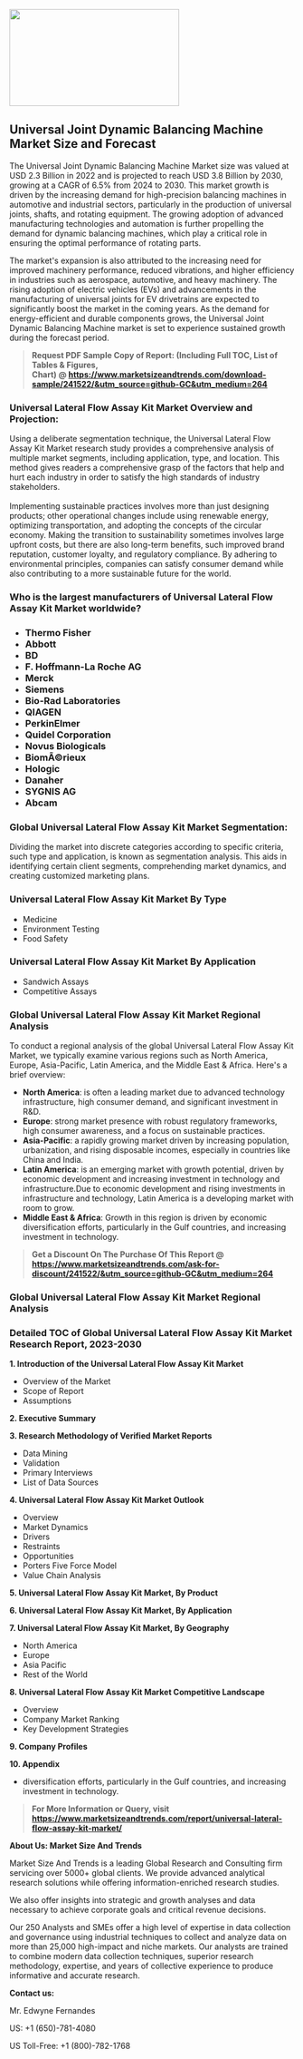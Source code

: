 <p><img class="alignnone size-medium wp-image-20088" src="https://ffe5etoiles.com/wp-content/uploads/2024/12/MST1-300x171.png" alt="" width="300" height="171" /></p><h2>Universal Joint Dynamic Balancing Machine Market Size and Forecast</h2><p>The Universal Joint Dynamic Balancing Machine Market size was valued at USD 2.3 Billion in 2022 and is projected to reach USD 3.8 Billion by 2030, growing at a CAGR of 6.5% from 2024 to 2030. This market growth is driven by the increasing demand for high-precision balancing machines in automotive and industrial sectors, particularly in the production of universal joints, shafts, and rotating equipment. The growing adoption of advanced manufacturing technologies and automation is further propelling the demand for dynamic balancing machines, which play a critical role in ensuring the optimal performance of rotating parts.</p><p>The market's expansion is also attributed to the increasing need for improved machinery performance, reduced vibrations, and higher efficiency in industries such as aerospace, automotive, and heavy machinery. The rising adoption of electric vehicles (EVs) and advancements in the manufacturing of universal joints for EV drivetrains are expected to significantly boost the market in the coming years. As the demand for energy-efficient and durable components grows, the Universal Joint Dynamic Balancing Machine market is set to experience sustained growth during the forecast period.</p></p><blockquote id="" class=""><strong>Request PDF Sample Copy of Report: (Including Full TOC, List of Tables &amp; Figures, Chart)&nbsp;@&nbsp;<strong><a href="https://www.marketsizeandtrends.com/download-sample/241522/&utm_source=github-GC&utm_medium=264" target="_blank">https://www.marketsizeandtrends.com/download-sample/241522/&utm_source=github-GC&utm_medium=264</a></strong></strong></blockquote><h3 id="" class="">Universal Lateral Flow Assay Kit Market&nbsp;Overview and Projection:</h3><p id="" class="">Using a deliberate segmentation technique, the Universal Lateral Flow Assay Kit Market research study provides a comprehensive analysis of multiple market segments, including application, type, and location. This method gives readers a comprehensive grasp of the factors that help and hurt each industry in order to satisfy the high standards of industry stakeholders. <br /> <br />Implementing sustainable practices involves more than just designing products; other operational changes include using renewable energy, optimizing transportation, and adopting the concepts of the circular economy. Making the transition to sustainability sometimes involves large upfront costs, but there are also long-term benefits, such improved brand reputation, customer loyalty, and regulatory compliance. By adhering to environmental principles, companies can satisfy consumer demand while also contributing to a more sustainable future for the world.</p><h3 id="" class="">Who is the largest manufacturers of&nbsp;Universal Lateral Flow Assay Kit Market worldwide?</h3><h3 class=""><p><ul><li>Thermo Fisher </li><li> Abbott </li><li> BD </li><li> F. Hoffmann-La Roche AG </li><li> Merck </li><li> Siemens </li><li> Bio-Rad Laboratories </li><li> QIAGEN </li><li> PerkinElmer </li><li> Quidel Corporation </li><li> Novus Biologicals </li><li> BiomÃ©rieux </li><li> Hologic </li><li> Danaher </li><li> SYGNIS AG </li><li> Abcam</li></ul></p></h3><h3 id="" class="">Global&nbsp;Universal Lateral Flow Assay Kit Market Segmentation:</h3><p id="" class="">Dividing the market into discrete categories according to specific criteria, such type and application, is known as segmentation analysis. This aids in identifying certain client segments, comprehending market dynamics, and creating customized marketing plans.</p><h3 id="" class="">Universal Lateral Flow Assay Kit Market&nbsp;By Type</h3><p><p><ul><li>Medicine</li><li> Environment Testing</li><li> Food Safety</p></li></ul></p></p><h3 id="" class="">Universal Lateral Flow Assay Kit Market&nbsp;By Application</h3><p class=""><p><ul><li>Sandwich Assays</li><li> Competitive Assays</li></ul></p></p><h3 id="" class="">Global Universal Lateral Flow Assay Kit Market Regional Analysis</h3><p id="" class="">To conduct a regional analysis of the global Universal Lateral Flow Assay Kit Market, we typically examine various regions such as North America, Europe, Asia-Pacific, Latin America, and the Middle East &amp; Africa. Here's a brief overview:</p><ul><li><strong>North America</strong>: is often a leading market due to advanced technology infrastructure, high consumer demand, and significant investment in R&amp;D.</li><li><strong>Europe</strong>: strong market presence with robust regulatory frameworks, high consumer awareness, and a focus on sustainable practices.</li><li><strong>Asia-Pacific</strong>: a rapidly growing market driven by increasing population, urbanization, and rising disposable incomes, especially in countries like China and India.</li><li><strong>Latin America</strong>: is an emerging market with growth potential, driven by economic development and increasing investment in technology and infrastructure.Due to economic development and rising investments in infrastructure and technology, Latin America is a developing market with room to grow.</li><li><strong>Middle East &amp; Africa</strong>: Growth in this region is driven by economic diversification efforts, particularly in the Gulf countries, and increasing investment in technology.</li></ul><blockquote id="" class=""><strong>Get a Discount On The Purchase Of This Report @ <strong><a href="https://www.marketsizeandtrends.com/ask-for-discount/241522/&utm_source=github-GC&utm_medium=264" target="_blank">https://www.marketsizeandtrends.com/ask-for-discount/241522/&utm_source=github-GC&utm_medium=264</a></strong></strong></blockquote><h3 id="" class="">Global Universal Lateral Flow Assay Kit Market Regional Analysis</h3><h3 id="" class="">Detailed TOC of Global Universal Lateral Flow Assay Kit Market Research Report, 2023-2030</h3><p id="" class=""><strong>1. Introduction of the Universal Lateral Flow Assay Kit Market</strong></p><ul><li>Overview of the Market</li><li>Scope of Report</li><li>Assumptions</li></ul><p id="" class=""><strong>2. Executive Summary</strong></p><p id="" class=""><strong>3. Research Methodology of Verified Market Reports</strong></p><ul><li>Data Mining</li><li>Validation</li><li>Primary Interviews</li><li>List of Data Sources</li></ul><p id="" class=""><strong>4. Universal Lateral Flow Assay Kit Market Outlook</strong></p><ul><li>Overview</li><li>Market Dynamics</li><li>Drivers</li><li>Restraints</li><li>Opportunities</li><li>Porters Five Force Model</li><li>Value Chain Analysis</li></ul><p id="" class=""><strong>5. Universal Lateral Flow Assay Kit Market, By Product</strong></p><p id="" class=""><strong>6. Universal Lateral Flow Assay Kit Market, By Application</strong></p><p id="" class=""><strong>7. Universal Lateral Flow Assay Kit Market, By Geography</strong></p><ul><li>North America</li><li>Europe</li><li>Asia Pacific</li><li>Rest of the World</li></ul><p id="" class=""><strong>8. Universal Lateral Flow Assay Kit Market Competitive Landscape</strong></p><ul><li>Overview</li><li>Company Market Ranking</li><li>Key Development Strategies</li></ul><p id="" class=""><strong>9. Company Profiles</strong></p><p id="" class=""><strong>10. Appendix</strong></p><ul><li>diversification efforts, particularly in the Gulf countries, and increasing investment in technology.</li></ul><blockquote id="" class=""><strong>For More Information or Query, visit <strong><strong><a href="https://www.marketsizeandtrends.com/report/universal-lateral-flow-assay-kit-market/" target="_blank">https://www.marketsizeandtrends.com/report/universal-lateral-flow-assay-kit-market/</a></strong></strong></strong></blockquote><p id="" class=""><strong>About Us: Market Size And Trends</strong></p><p id="" class="">Market Size And Trends is a leading Global Research and Consulting firm servicing over 5000+ global clients. We provide advanced analytical research solutions while offering information-enriched research studies.</p><p id="" class="">We also offer insights into strategic and growth analyses and data necessary to achieve corporate goals and critical revenue decisions.</p><p id="" class="">Our 250 Analysts and SMEs offer a high level of expertise in data collection and governance using industrial techniques to collect and analyze data on more than 25,000 high-impact and niche markets. Our analysts are trained to combine modern data collection techniques, superior research methodology, expertise, and years of collective experience to produce informative and accurate research.</p><p id="" class=""><strong>Contact us:</strong></p><p id="" class="">Mr. Edwyne Fernandes</p><p id="" class="">US: +1 (650)-781-4080</p><p id="" class="">US Toll-Free: +1 (800)-782-1768</p>
